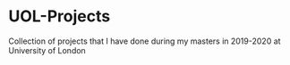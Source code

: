# UOL-Projects
Collection of projects that I have done during my masters in 2019-2020 at University of London
